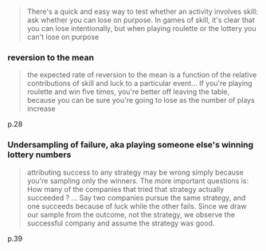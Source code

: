 

> There's a quick and easy way to test whether an activity involves skill: ask whether you can lose on purpose. In games of skill, it's clear that you can lose intentionally, but when playing roulette or the lottery you can't lose on purpose

### reversion to the mean

> the expected rate of reversion to the mean is a function of the relative contributions of skill and luck to a particular event... If you're playing roulette and win five times, you're better off leaving the table, because you can be sure you're going to lose as the number of plays increase

p.28

### Undersampling of failure, aka playing someone else's winning lottery numbers 

> attributing success to any strategy may be wrong simply because you're sampling only the winners. The more important questions is: How many of the companies that tried that strategy actually succeeded ? ... Say two companies pursue the same strategy, and one succeeds because of luck while the other fails. Since we draw our sample from the outcome, not the strategy, we observe the successful company and assume the strategy was good.

p.39